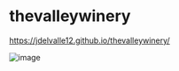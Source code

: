 # thevalleywinery

https://jdelvalle12.github.io/thevalleywinery/

![image](https://user-images.githubusercontent.com/104731082/202572477-87656544-f29c-4191-9989-16fbb28717ca.png)
